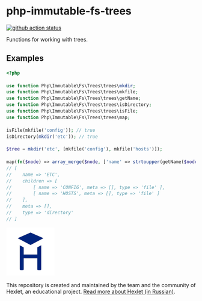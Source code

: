 # php-immutable-fs-trees

[![github action status](https://github.com/hexlet-components/php-immutable-fs-trees/workflows/master/badge.svg)]((https://github.com/hexlet-components/php-immutable-fs-trees/workflows/master/badge.svg))

Functions for working with trees.

## Examples

```php
<?php

use function Php\Immutable\Fs\Trees\trees\mkdir;
use function Php\Immutable\Fs\Trees\trees\mkfile;
use function Php\Immutable\Fs\Trees\trees\getName;
use function Php\Immutable\Fs\Trees\trees\isDirectory;
use function Php\Immutable\Fs\Trees\trees\isFile;
use function Php\Immutable\Fs\Trees\trees\map;

isFile(mkfile('config')); // true
isDirectory(mkdir('etc')); // true

$tree = mkdir('etc', [mkfile('config'), mkfile('hosts')]);

map(fn($node) => array_merge($node, ['name' => strtoupper(getName($node))]), $tree);
// [
//    name => 'ETC',
//    children => [
//        [ name => 'CONFIG', meta => [], type => 'file' ],
//        [ name => 'HOSTS', meta => [], type => 'file' ]
//    ],
//    meta => [],
//    type => 'directory'
// ]
```

[![Hexlet Ltd. logo](https://raw.githubusercontent.com/Hexlet/hexletguides.github.io/master/images/hexlet_logo128.png)](https://ru.hexlet.io/pages/about?utm_source=github&utm_medium=link&utm_campaign=php-eloquent-blog)

This repository is created and maintained by the team and the community of Hexlet, an educational project. [Read more about Hexlet (in Russian)](https://ru.hexlet.io/pages/about?utm_source=github&utm_medium=link&utm_campaign=php-eloquent-blog).
